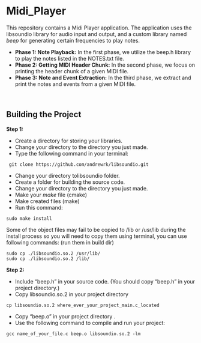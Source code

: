 # Midi_Player
This repository contains a Midi Player application. The application uses the libsoundio library for audio input and output, and a custom library named *beep* for generating certain frequencies to play notes.
* **Phase 1: Note Playback:** In the first phase, we utilize the beep.h library to play the notes listed in the NOTES.txt file.
* **Phase 2: Getting MIDI Header Chunk:** In the second phase, we focus on printing the header chunk of a given MIDI file.
* **Phase 3: Note and Event Extraction:** In the third phase, we extract and print the notes and events from a given MIDI file.
<br>

## Building the Project
**Step 1:**
* Create a directory for storing your libraries.
* Change your directory to the directory you just made.
* Type the following command in your terminal:
```
 git clone https://github.com/andrewrk/libsoundio.git
```
* Change your directory tolibsoundio folder.
* Create a folder for building the source code.
* Change your directory to the directory you just made.
* Make your *make* file (cmake)
* Make created files (make)
* Run this command:
```
sudo make install
```
Some of the object files may fail to be copied to /lib or /usr/lib during the install process so you will need to copy them using terminal, you can use following commands: (run them in build dir)
```
sudo cp ./libsoundio.so.2 /usr/lib/
sudo cp ./libsoundio.so.2 /lib/
```
**Step 2:**
* Include “beep.h” in your source code. (You should copy “beep.h” in your project directory.)
* Copy libsoundio.so.2 in your project directory
```
cp libsoundio.so.2 where_ever_your_project_main.c_located
```
* Copy “beep.o” in your project directory .
* Use the following command to compile and run your project:
```
gcc name_of_your_file.c beep.o libsoundio.so.2 -lm
```
